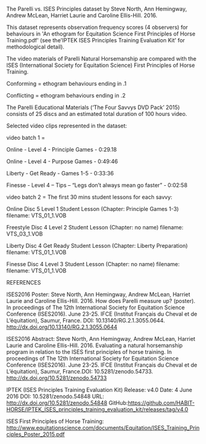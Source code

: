 The Parelli vs. ISES Principles dataset
by Steve North, Ann Hemingway, Andrew McLean, Harriet Laurie and Caroline Ellis-Hill. 2016.

This dataset represents observation frequency scores (4 observers) for behaviours in 'An ethogram for Equitation Science First Principles of Horse Training.pdf' (see the'IPTEK ISES Principles Training Evaluation Kit' for methodological detail).

The video materials of Parelli Natural Horsemanship are compared with the ISES (International Society for Equitation Science) First Principles of Horse Training.

Conforming = ethogram behaviours ending in .1

Conflicting = ethogram behaviours ending in .2

The Parelli Educational Materials (‘The Four Savvys DVD Pack’ 2015) consists of 25 discs and an estimated total duration of 100 hours video.

Selected video clips represented in the dataset:

video batch 1 = 


Online - Level 4 - Principle Games - 0:29.18

Online - Level 4 - Purpose Games - 0:49:46

Liberty - Get Ready - Games 1-5 - 0:33:36

Finesse - Level 4 – Tips – “Legs don’t always mean go faster” - 0:02:58


video batch 2 = 
The first 30 mins student lessons for each savvy:

Online Disc 5 Level 1 Student Lesson (Chapter: Principle Games 1-3) filename: VTS_01_1.VOB

Freestyle Disc 4 Level 2 Student Lesson (Chapter: no name) filename: VTS_03_1.VOB

Liberty Disc 4 Get Ready Student Lesson (Chapter: Liberty Preparation) filename: VTS_01_1.VOB

Finesse Disc 4 Level 3 Student Lesson (Chapter: no name) filename: filename: VTS_01_1.VOB

REFERENCES

ISES2016 Poster:
Steve North, Ann Hemingway, Andrew McLean, Harriet Laurie and Caroline Ellis-Hill. 2016. How does Parelli measure up? (poster). In proceedings of The 12th International Society for Equitation Science Conference (ISES2016). June 23-25. IFCE (Institut Français du Cheval et de L’équitation), Saumur, France. DOI: 10.13140/RG.2.1.3055.0644. http://dx.doi.org/10.13140/RG.2.1.3055.0644

ISES2016 Abstract:
Steve North, Ann Hemingway, Andrew McLean, Harriet Laurie and Caroline Ellis-Hill. 2016. Evaluating a natural horsemanship program in relation to the ISES first principles of horse training. In proceedings of The 12th International Society for Equitation Science Conference (ISES2016). June 23-25. IFCE (Institut Français du Cheval et de L’équitation), Saumur, France.DOI: 10.5281/zenodo.54733. http://dx.doi.org/10.5281/zenodo.54733

IPTEK (ISES Principles Training Evaluation Kit)
Release: v4.0
Date: 4 June 2016
DOI: 10.5281/zenodo.54848
URL: http://dx.doi.org/10.5281/zenodo.54848
GitHub:https://github.com/HABIT-HORSE/IPTEK_ISES_principles_training_evaluation_kit/releases/tag/v4.0

ISES First Principles of Horse Training: http://www.equitationscience.com/documents/Equitation/ISES_Training_Principles_Poster_2015.pdf
